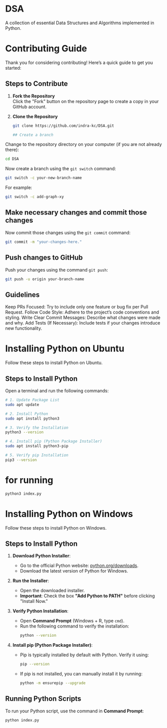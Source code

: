 # DSA

A collection of essential Data Structures and Algorithms implemented in Python.


# Contributing Guide

Thank you for considering contributing! Here’s a quick guide to get you started:

## Steps to Contribute

1. **Fork the Repository**  
   Click the "Fork" button on the repository page to create a copy in your GitHub account.

2. **Clone the Repository**  
   ```bash
   git clone https://github.com/indra-kc/DSA.git

   ## Create a branch

Change to the repository directory on your computer (if you are not already there):

```bash
cd DSA
```

Now create a branch using the `git switch` command:

```bash
git switch -c your-new-branch-name
```

For example:

```bash
git switch -c add-graph-xy
```

## Make necessary changes and commit those changes

Now commit those changes using the `git commit` command:

```bash
git commit -m "your-changes-here."
```



## Push changes to GitHub

Push your changes using the command `git push`:

```bash
git push -u origin your-branch-name
```

## Guidelines
Keep PRs Focused: Try to include only one feature or bug fix per Pull Request.
Follow Code Style: Adhere to the project’s code conventions and styling.
Write Clear Commit Messages: Describe what changes were made and why.
Add Tests (If Necessary): Include tests if your changes introduce new functionality.



# Installing Python on Ubuntu

Follow these steps to install Python on Ubuntu.

## Steps to Install Python

Open a terminal and run the following commands:

```sh
# 1. Update Package List
sudo apt update

# 2. Install Python
sudo apt install python3

# 3. Verify the Installation
python3 --version

# 4. Install pip (Python Package Installer)
sudo apt install python3-pip

# 5. Verify pip Installation
pip3 --version
```

# for running

```sh
python3 index.py
```

# Installing Python on Windows

Follow these steps to install Python on Windows.

## Steps to Install Python

1. **Download Python Installer**:
   - Go to the official Python website: [python.org/downloads](https://www.python.org/downloads/).
   - Download the latest version of Python for Windows.

2. **Run the Installer**:
   - Open the downloaded installer.
   - **Important**: Check the box **"Add Python to PATH"** before clicking "Install Now."

3. **Verify Python Installation**:
   - Open **Command Prompt** (Windows + R, type `cmd`).
   - Run the following command to verify the installation:
     ```sh
     python --version
     ```

4. **Install pip (Python Package Installer)**:
   - Pip is typically installed by default with Python. Verify it using:
     ```sh
     pip --version
     ```

   - If pip is not installed, you can manually install it by running:
     ```sh
     python -m ensurepip --upgrade
     ```

## Running Python Scripts

To run your Python script, use the command in **Command Prompt**:

```sh
python index.py
